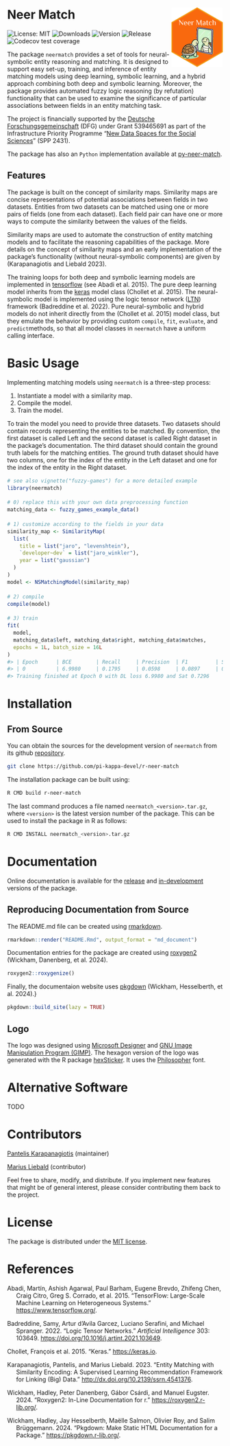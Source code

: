 # Neer Match <a href="https://r-neer-match.pikappa.eu"><img src="man/figures/logo.png" align="right" height="139" alt="neermatch website" /></a>

<!-- badges: start -->

![License: MIT](https://img.shields.io/badge/License-MIT-blue.svg)
![Downloads](https://cranlogs.r-pkg.org/badges/last-month/neermatch)
![Version](https://www.r-pkg.org/badges/version/neermatch)
![Release](https://www.r-pkg.org/badges/last-release/neermatch)
![Codecov test
coverage](https://codecov.io/gh/pi-kappa-devel/r-neer-match/graph/badge.svg)
<!-- badges: end -->

The package `neermatch` provides a set of tools for neural-symbolic
entity reasoning and matching. It is designed to support easy set-up,
training, and inference of entity matching models using deep learning,
symbolic learning, and a hybrid approach combining both deep and
symbolic learning. Moreover, the package provides automated fuzzy logic
reasoning (by refutation) functionality that can be used to examine the
significance of particular associations between fields in an entity
matching task.

The project is financially supported by the [Deutsche
Forschungsgemeinschaft](https://www.dfg.de/de) (DFG) under Grant
539465691 as part of the Infrastructure Priority Programme “[New Data
Spaces for the Social Sciences](https://www.new-data-spaces.de/en-us/)”
(SPP 2431).

The package has also an `Python` implementation available at
[py-neer-match](https://github.com/pi-kappa-devel/py-neer-match).

## Features

The package is built on the concept of similarity maps. Similarity maps
are concise representations of potential associations between fields in
two datasets. Entities from two datasets can be matched using one or
more pairs of fields (one from each dataset). Each field pair can have
one or more ways to compute the similarity between the values of the
fields.

Similarity maps are used to automate the construction of entity matching
models and to facilitate the reasoning capabilities of the package. More
details on the concept of similarity maps and an early implementation of
the package’s functionality (without neural-symbolic components) are
given by (Karapanagiotis and Liebald 2023).

The training loops for both deep and symbolic learning models are
implemented in [tensorflow](https://www.tensorflow.org) (see Abadi et
al. 2015). The pure deep learning model inherits from the
[keras](https://keras.io) model class (Chollet et al. 2015). The
neural-symbolic model is implemented using the logic tensor network
([LTN](https://pypi.org/project/ltn/)) framework (Badreddine et al.
2022). Pure neural-symbolic and hybrid models do not inherit directly
from the (Chollet et al. 2015) model class, but they emulate the
behavior by providing custom `compile`, `fit`, `evaluate`, and
`predict`methods, so that all model classes in `neermatch` have a
uniform calling interface.

# Basic Usage

Implementing matching models using `neermatch` is a three-step process:

1.  Instantiate a model with a similarity map.
2.  Compile the model.
3.  Train the model.

To train the model you need to provide three datasets. Two datasets
should contain records representing the entities to be matched. By
convention, the first dataset is called Left and the second dataset is
called Right dataset in the package’s documentation. The third dataset
should contain the ground truth labels for the matching entities. The
ground truth dataset should have two columns, one for the index of the
entity in the Left dataset and one for the index of the entity in the
Right dataset.

``` r
# see also vignette("fuzzy-games") for a more detailed example
library(neermatch)

# 0) replace this with your own data preprocessing function
matching_data <- fuzzy_games_example_data()

# 1) customize according to the fields in your data
similarity_map <- SimilarityMap(
  list(
    title = list("jaro", "levenshtein"),
    `developer~dev` = list("jaro_winkler"),
    year = list("gaussian")
  )
)
model <- NSMatchingModel(similarity_map)

# 2) compile
compile(model)

# 3) train
fit(
  model,
  matching_data$left, matching_data$right, matching_data$matches,
  epochs = 1L, batch_size = 16L
)
#> | Epoch      | BCE        | Recall     | Precision  | F1         | Sat        |
#> | 0          | 6.9980     | 0.1795     | 0.0598     | 0.0897     | 0.7296     |
#> Training finished at Epoch 0 with DL loss 6.9980 and Sat 0.7296
```

# Installation

## From Source

You can obtain the sources for the development version of `neermatch`
from its github
[repository](https://github.com/pi-kappa-devel/r-neer-match).

``` bash
git clone https://github.com/pi-kappa-devel/r-neer-match
```

The installation package can be built using:

``` bash
R CMD build r-neer-match
```

The last command produces a file named `neermatch_<version>.tar.gz`,
where `<version>` is the latest version number of the package. This can
be used to install the package in R as follows:

``` bash
R CMD INSTALL neermatch_<version>.tar.gz
```

# Documentation

Online documentation is available for the
[release](https://r-neer-match.pikappa.eu) and
[in-development](https://r-neer-match.pikappa.eu/dev/) versions of the
package.

## Reproducing Documentation from Source

The README.md file can be created using
[rmarkdown](https://rmarkdown.rstudio.com/).

``` r
rmarkdown::render("README.Rmd", output_format = "md_document")
```

Documentation entries for the package are created using
[roxygen2](https://roxygen2.r-lib.org/index.html) (Wickham, Danenberg,
et al. 2024).

``` r
roxygen2::roxygenize()
```

Finally, the documentaion website uses
[pkgdown](https://pkgdown.r-lib.org/) (Wickham, Hesselberth, et al.
2024).}

``` r
pkgdown::build_site(lazy = TRUE)
```

## Logo

The logo was designed using [Microsoft
Designer](https://designer.microsoft.com/) and [GNU Image Manipulation
Program (GIMP)](https://www.gimp.org/). The hexagon version of the logo
was generated with the R package
[hexSticker](https://github.com/GuangchuangYu/hexSticker). It uses the
[Philosopher](https://fonts.google.com/specimen/Philosopher) font.

# Alternative Software

TODO

# Contributors

[Pantelis Karapanagiotis](https://www.pikappa.eu) (maintainer)

[Marius Liebald](https://www.marius-liebald.de) (contributor)

Feel free to share, modify, and distribute. If you implement new
features that might be of general interest, please consider contributing
them back to the project.

# License

The package is distributed under the [MIT license](LICENSE.md).

# References

<div id="refs" class="references csl-bib-body hanging-indent"
entry-spacing="0">

<div id="ref-tensorflow2015" class="csl-entry">

Abadi, Martín, Ashish Agarwal, Paul Barham, Eugene Brevdo, Zhifeng Chen,
Craig Citro, Greg S. Corrado, et al. 2015. “TensorFlow: Large-Scale
Machine Learning on Heterogeneous Systems.”
<https://www.tensorflow.org/>.

</div>

<div id="ref-badreddine2022logic" class="csl-entry">

Badreddine, Samy, Artur d’Avila Garcez, Luciano Serafini, and Michael
Spranger. 2022. “Logic Tensor Networks.” *Artificial Intelligence* 303:
103649. <https://doi.org/10.1016/j.artint.2021.103649>.

</div>

<div id="ref-keras2015" class="csl-entry">

Chollet, François et al. 2015. “Keras.” <https://keras.io>.

</div>

<div id="ref-karapanagiotis2023" class="csl-entry">

Karapanagiotis, Pantelis, and Marius Liebald. 2023. “Entity Matching
with Similarity Encoding: A Supervised Learning Recommendation Framework
for Linking (Big) Data.” <http://dx.doi.org/10.2139/ssrn.4541376>.

</div>

<div id="ref-roxygen22024" class="csl-entry">

Wickham, Hadley, Peter Danenberg, Gábor Csárdi, and Manuel Eugster.
2024. “Roxygen2: In-Line Documentation for r.”
<https://roxygen2.r-lib.org/>.

</div>

<div id="ref-pkgdown2024" class="csl-entry">

Wickham, Hadley, Jay Hesselberth, Maëlle Salmon, Olivier Roy, and Salim
Brüggemann. 2024. “Pkgdown: Make Static HTML Documentation for a
Package.” <https://pkgdown.r-lib.org/>.

</div>

</div>
